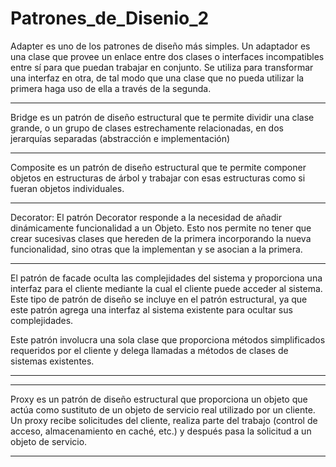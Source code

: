 # Patrones_de_Disenio_2

Adapter es uno de los patrones de diseño más simples. Un adaptador es una clase que provee un enlace entre dos clases o interfaces incompatibles entre sí para que puedan trabajar en conjunto. Se utiliza para transformar una interfaz en otra, de tal modo que una clase que no pueda utilizar la primera haga uso de ella a través de la segunda.

-------------------------------------------------------------------------------------------------------------------------------------------------------------------

Bridge es un patrón de diseño estructural que te permite dividir una clase grande, o un grupo de clases estrechamente relacionadas, en dos jerarquías separadas (abstracción e implementación)

---------------------------------------------------------------------------------------------------------------------------------------------------------------------

Composite es un patrón de diseño estructural que te permite componer objetos en estructuras de árbol y trabajar con esas estructuras como si fueran objetos individuales.

---------------------------------------------------------------------------------------------------------------------------------------------------------------------

Decorator: El patrón Decorator responde a la necesidad de añadir dinámicamente funcionalidad a un Objeto. Esto nos permite no tener que crear sucesivas clases que hereden de la primera incorporando la nueva funcionalidad, sino otras que la implementan y se asocian a la primera.

---------------------------------------------------------------------------------------------------------------------------------------------------------------------

El patrón de facade oculta las complejidades del sistema y proporciona una interfaz para el cliente mediante la cual el cliente puede acceder al sistema.
Este tipo de patrón de diseño se incluye en el patrón estructural, ya que este patrón agrega una interfaz al sistema existente para ocultar sus complejidades.

Este patrón involucra una sola clase que proporciona métodos simplificados requeridos por el cliente y delega llamadas a métodos de clases de sistemas existentes.

---------------------------------------------------------------------------------------------------------------------------------------------------------------------




---------------------------------------------------------------------------------------------------------------------------------------------------------------------

Proxy es un patrón de diseño estructural que proporciona un objeto que actúa como sustituto de un objeto de servicio real utilizado por un cliente. Un proxy recibe solicitudes del cliente, realiza parte del trabajo (control de acceso, almacenamiento en caché, etc.) y después pasa la solicitud a un objeto de servicio.

--------------------------------------------------------------------------------------------------------------------------------------------------------------------








